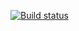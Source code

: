 [![Build status](https://ci.appveyor.com/api/projects/status/aj13idkcgehpu4dc/branch/main?svg=true)](https://ci.appveyor.com/project/pmuratov/ci-template-sortingbyhealth/branch/main)
